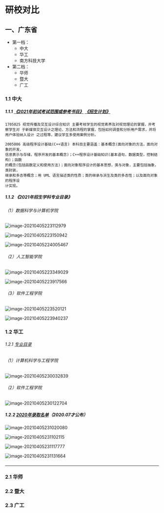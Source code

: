 # 研校对比

## 一、广东省

- 第一档：
  - 中大
  - 华工
  - 南方科技大学
- 第二档：
  - 华师
  - 暨大
  - 广工



### 1.1 中大

##### 1.1.1 [《2021年初试考试范围或参考书目》](http://graduate.sysu.edu.cn/zsw/sites/admission.prod.dpcms4.sysu.edu.cn/files/2020-09/%E4%B8%AD%E5%B1%B1%E5%A4%A7%E5%AD%A62021%E5%B9%B4%E7%A1%95%E5%A3%AB%E7%A0%94%E7%A9%B6%E7%94%9F%E6%8B%9B%E7%94%9F%E8%80%83%E8%AF%95%E7%A7%91%E7%9B%AE%E7%9A%84%E8%80%83%E8%AF%95%E8%8C%83%E5%9B%B4%E6%88%96%E5%8F%82%E8%80%83%E4%B9%A6%E7%9B%AE_0.pdf) [《招生计划》](http://graduate.sysu.edu.cn/zsw/sites/admission.prod.dpcms4.sysu.edu.cn/files/2020-10/%E4%B8%AD%E5%B1%B1%E5%A4%A7%E5%AD%A62021%E5%B9%B4%E6%A0%A1%E5%86%85%E5%90%84%E6%8B%9B%E7%94%9F%E5%8D%95%E4%BD%8D%E8%80%83%E8%AF%95%E6%8B%9B%E6%94%B6%E7%A1%95%E5%A3%AB%E7%A0%94%E7%A9%B6%E7%94%9F%E6%8B%9B%E7%94%9F%E8%AE%A1%E5%88%92.pdf)

```
1705025 视觉传播及交互设计综合知识 主要考核学生的视觉素养及对视觉理论的掌握，并考察学生对 于新媒体交互设计之理论、方法和流程的掌握，包括如何调查和分析用户需求，并将用户体验纳入设计 之过程等，建议学生多使用案例分析。

2005006 高级程序设计基础(C++语言) 本科目主要涵盖：基本概念(面向对象的方法，面向对象的开发，
信息表示与存储，程序开发的基本概念)；C++程序设计基础知识(基本语句，数据类型，控制结构)；函数
的概念(包括函数定义和使用方法)；面向对象程序设计的基本思想，类与对象，主要包括抽象，类封装，
继承和多态等概念；用 UML 语言描述类的性质；类的继承与派生及类的多态性；以及面向对象的程序设
计实现。
```

##### 1.1.2 《2021年招生学科专业目录》[]()

###### （1）数据科学与计算机学院

![image-20210405223112979](image/image-20210405223112979.png)

![image-20210405223150942](image/image-20210405223150942.png)

![image-20210405224005467](image/image-20210405224005467.png)

###### （2）人工智能学院

![image-20210405223349029](image/image-20210405223349029.png)

![image-20210405223917566](image/image-20210405223917566.png)

###### （3）软件工程学院

![image-20210405223520121](image/image-20210405223520121.png)

![image-20210405223940237](image/image-20210405223940237.png)

### 1.2 华工

###### 1.2.1 [专业目录](https://yanzhao.scut.edu.cn/open/Master/Zsml_view.aspx)

###### （1）计算机科学与工程学院

![image-20210405230032839](image/image-20210405230032839.png)

###### （2）软件工程学院

![image-20210405230122704](image/image-20210405230122704.png)

##### 1.2.2 [2020年录取名单](http://admission.scut.edu.cn/_upload/article/files/2c/88/fc7c5bb4412ba24cf8d358df6bb3/8414c09c-6422-4141-9a8c-637b1393e798.pdf)（2020.07才公布）

![image-20210405231020080](image/image-20210405231020080.png)

![image-20210405231102115](image/image-20210405231102115.png)

![image-20210405231117777](image/image-20210405231117777.png)

![image-20210405231131664](image/image-20210405231131664.png)

### 

---



### 2.1 华师



### 2.2 暨大

### 2.3 广工